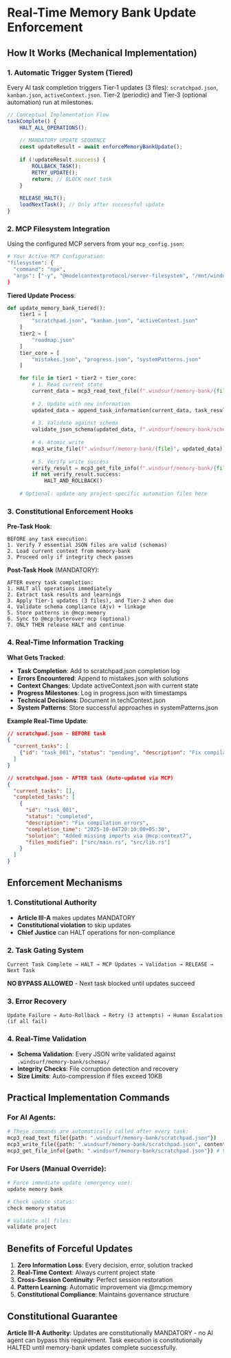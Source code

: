 # Real-Time Memory Bank Update Enforcement

## How It Works (Mechanical Implementation)

### 1. **Automatic Trigger System (Tiered)**
Every AI task completion triggers Tier‑1 updates (3 files): `scratchpad.json`, `kanban.json`, `activeContext.json`. Tier‑2 (periodic) and Tier‑3 (optional automation) run at milestones.

```javascript
// Conceptual Implementation Flow
taskComplete() {
    HALT_ALL_OPERATIONS();
    
    // MANDATORY UPDATE SEQUENCE
    const updateResult = await enforceMemoryBankUpdate();
    
    if (!updateResult.success) {
        ROLLBACK_TASK();
        RETRY_UPDATE();
        return; // BLOCK next task
    }
    
    RELEASE_HALT();
    loadNextTask(); // Only after successful update
}
```

### 2. **MCP Filesystem Integration** 
Using the configured MCP servers from your `mcp_config.json`:

```bash
# Your Active MCP Configuration:
"filesystem": {
  "command": "npx",
  "args": ["-y", "@modelcontextprotocol/server-filesystem", "/mnt/windows_d/Gauravs-Files-and-Folders/"]
}
```

**Tiered Update Process**:
```python
def update_memory_bank_tiered():
    tier1 = [
        "scratchpad.json", "kanban.json", "activeContext.json"
    ]
    tier2 = [
        "roadmap.json"
    ]
    tier_core = [
        "mistakes.json", "progress.json", "systemPatterns.json"
    ]

    for file in tier1 + tier2 + tier_core:
        # 1. Read current state
        current_data = mcp3_read_text_file(f".windsurf/memory-bank/{file}")
        
        # 2. Update with new information
        updated_data = append_task_information(current_data, task_results)
        
        # 3. Validate against schema
        validate_json_schema(updated_data, f".windsurf/memory-bank/schemas/{file}.schema.json")
        
        # 4. Atomic write
        mcp3_write_file(f".windsurf/memory-bank/{file}", updated_data)
        
        # 5. Verify write success
        verify_result = mcp3_get_file_info(f".windsurf/memory-bank/{file}")
        if not verify_result.success:
            HALT_AND_ROLLBACK()
    
    # Optional: update any project-specific automation files here
```

### 3. **Constitutional Enforcement Hooks**

**Pre-Task Hook**:
```
BEFORE any task execution:
1. Verify 7 essential JSON files are valid (schemas)
2. Load current context from memory-bank
3. Proceed only if integrity check passes
```

**Post-Task Hook** (MANDATORY):
```
AFTER every task completion:
1. HALT all operations immediately
2. Extract task results and learnings
3. Apply Tier‑1 updates (3 files), and Tier‑2 when due
4. Validate schema compliance (Ajv) + linkage
5. Store patterns in @mcp:memory
6. Sync to @mcp:byterover-mcp (optional)
7. ONLY THEN release HALT and continue
```

### 4. **Real-Time Information Tracking**

**What Gets Tracked**:
- **Task Completion**: Add to scratchpad.json completion log
- **Errors Encountered**: Append to mistakes.json with solutions
- **Context Changes**: Update activeContext.json with current state
- **Progress Milestones**: Log in progress.json with timestamps
- **Technical Decisions**: Document in techContext.json
- **System Patterns**: Store successful approaches in systemPatterns.json

**Example Real-Time Update**:
```json
// scratchpad.json - BEFORE task
{
  "current_tasks": [
    {"id": "task_001", "status": "pending", "description": "Fix compilation errors"}
  ]
}

// scratchpad.json - AFTER task (Auto-updated via MCP)
{
  "current_tasks": [],
  "completed_tasks": [
    {
      "id": "task_001", 
      "status": "completed", 
      "description": "Fix compilation errors",
      "completion_time": "2025-10-04T20:10:00+05:30",
      "solution": "Added missing imports via @mcp:context7",
      "files_modified": ["src/main.rs", "src/lib.rs"]
    }
  ]
}
```

## Enforcement Mechanisms

### 1. **Constitutional Authority**
- **Article III-A** makes updates MANDATORY
- **Constitutional violation** to skip updates
- **Chief Justice** can HALT operations for non-compliance

### 2. **Task Gating System**
```
Current Task Complete → HALT → MCP Updates → Validation → RELEASE → Next Task
```
**NO BYPASS ALLOWED** - Next task blocked until updates succeed

### 3. **Error Recovery**
```
Update Failure → Auto-Rollback → Retry (3 attempts) → Human Escalation (if all fail)
```

### 4. **Real-Time Validation**
- **Schema Validation**: Every JSON write validated against `.windsurf/memory-bank/schemas/`
- **Integrity Checks**: File corruption detection and recovery
- **Size Limits**: Auto-compression if files exceed 10KB

## Practical Implementation Commands

### For AI Agents:
```bash
# These commands are automatically called after every task:
mcp3_read_text_file({path: ".windsurf/memory-bank/scratchpad.json"})
mcp3_write_file({path: ".windsurf/memory-bank/scratchpad.json", content: updated_data})
mcp3_get_file_info({path: ".windsurf/memory-bank/scratchpad.json"}) # Verify success
```

### For Users (Manual Override):
```bash
# Force immediate update (emergency use):
update memory bank

# Check update status:
check memory status

# Validate all files:
validate project
```

## Benefits of Forceful Updates

1. **Zero Information Loss**: Every decision, error, solution tracked
2. **Real-Time Context**: Always current project state
3. **Cross-Session Continuity**: Perfect session restoration
4. **Pattern Learning**: Automatic improvement via @mcp:memory
5. **Constitutional Compliance**: Maintains governance structure

## Constitutional Guarantee

**Article III-A Authority**: Updates are constitutionally MANDATORY - no AI agent can bypass this requirement. Task execution is constitutionally HALTED until memory-bank updates complete successfully.
